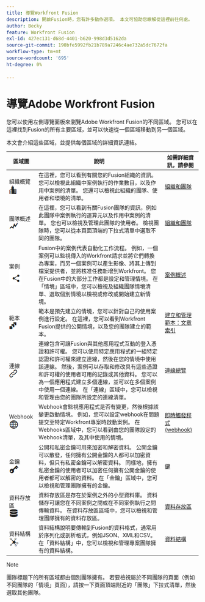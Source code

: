 ```yaml
---
title: 導覽Workfront Fusion
description: 開啟Fusion時，您有許多動作選項。 本文可協助您瞭解從這裡前往何處。
author: Becky
feature: Workfront Fusion
exl-id: 427ec131-d68d-4401-b620-998d3d5162da
source-git-commit: 190bfe5992fb21b789a7246c4ae732a5dc7672fa
workflow-type: tm+mt
source-wordcount: '695'
ht-degree: 0%

---
```


# 導覽Adobe Workfront Fusion

您可以使用左側導覽面板來瀏覽Adobe Workfront Fusion的不同區域。 您可以在這裡找到Fusion的所有主要區域，並可以快速從一個區域移動到另一個區域。

本文會介紹這些區域，並提供每個區域的詳細資訊連結。

| 區域圖 | 說明 | 如需詳細資訊，請參閱 |
|---|---|---|
| 組織概覽<br> ![組織圖示](assets/org-icon.png) | 在這裡，您可以看到有關您的Fusion組織的資訊。 您可以檢視此組織中案例執行的作業數目，以及作用中案例的清單。 您還可以檢視此組織的團隊、使用者和環境的清單。 | [組織和團隊](/help/workfront-fusion/set-up-and-manage-workfront-fusion/set-up-and-manage-orgs-and-teams/set-up-orgs-teams-and-users/org-and-team-overview.md) |
| 團隊概述<br> ![團隊圖示](assets/team-icon.png) | 在這裡，您可以看到有關Fusion團隊的資訊，例如此團隊中案例執行的運算元以及作用中案例的清單。 您也可以檢視及管理此團隊的使用者。 檢視團隊時，您可以從本頁面頂端的下拉式清單中選取不同的團隊。 | [組織和團隊](/help/workfront-fusion/set-up-and-manage-workfront-fusion/set-up-and-manage-orgs-and-teams/set-up-orgs-teams-and-users/org-and-team-overview.md) |
| 案例<br> ![案例圖示](assets/scenarios-icon.png) | Fusion中的案例代表自動化工作流程。 例如，一個案例可以監視傳入的Workfront請求並將它們轉換為專案，而另一個案例可以產生影像、將其上傳到檔案提供者，並將核准任務新增到Workfront。 您在Fusion中的大部分工作都是設定和管理情境。 在「情境」區域中，您可以檢視及組織團隊情境清單、選取個別情境以檢視或修改或開始建立新情境。 | [案例概述](/help/workfront-fusion/get-started-with-fusion/understand-fusion/scenario-overview.md) |
| 範本<br> ![範本圖示](assets/templates-icon.png) | 範本是預先建立的情境，您可以針對自己的使用案例進行設定。 在這裡，您可以看到Workfront Fusion提供的公開情境，以及您的團隊建立的範本。 | [建立和管理範本：文章索引](/help/workfront-fusion/create-and-manage-templates/create-manage-templates-toc.md) |
| 連線<br> ![連線圖示](assets/connections-icon.png) | 連線包含可讓Fusion與其他應用程式互動的登入憑證和許可權。 您可以使用特定應用程式的一組特定認證和許可權來建立連線，然後在您的情境中使用該連線。 然後，案例可以存取和修改具有這些憑證和許可權的使用者可用的記錄或其他資料。 您可以為一個應用程式建立多個連線，並可以在多個案例中使用一個連線。 在「連線」區域中，您可以檢視和管理由您的團隊所設定的連線清單。 | [連線總覽](/help/workfront-fusion/get-started-with-fusion/understand-fusion/connection-overview.md) |
| Webhook <br> ![Webhooks圖示](assets/webhooks-icon.png) | Webhook會監視應用程式是否有變更，然後根據該變更啟動情境。 例如，您可以設定webhook在問題提交至特定Workfront專案時啟動案例。 在Webhooks區域中，您可以看到由您的團隊設定的Webhook清單，及其中使用的情境。 | [即時觸發程式(webhook)](/help/workfront-fusion/references/modules/webhooks-reference.md) |
| 金鑰<br> ![按鍵圖示](assets/keys-icon.png) | 公開和私密金鑰可用來加密和解密資料。 公開金鑰可以散發，任何擁有公開金鑰的人都可以加密資料，但只有私密金鑰可以解密資料。 同樣地，擁有私密金鑰的使用者可以加密任何擁有公開金鑰的使用者都可以解密的資料。 在「金鑰」區域中，您可以檢視和管理團隊擁有的金鑰。 | [鍵](/help/workfront-fusion/references/modules/keys.md) |
| 資料存放區<br> ![資料存放區圖示](assets/data-store-icon.png) | 資料存放區是存在於案例之外的小型資料庫。 資料儲存可讓您在不同案例之間或在不同案例執行之間傳輸資料。 在資料存放區區域中，您可以檢視和管理團隊擁有的資料存放區。 | [資料存放區](/help/workfront-fusion/create-scenarios/map-data/data-stores.md) |
| 資料結構<br> ![資料結構圖示](assets/data-structure-icon.png) | 資料結構說明要傳輸到Fusion的資料格式，通常用於序列化或剖析格式，例如JSON、XML和CSV。 在「資料結構」中，您可以檢視和管理專案團隊擁有的資料結構。 | [資料結構](/help/workfront-fusion/references/mapping-panel/data-types/data-structures.md) |

>[!NOTE]
>
>團隊標題下的所有區域都由個別團隊擁有。 若要檢視屬於不同團隊的頁面（例如不同團隊的「情境」頁面），請按一下頁面頂端附近的「團隊」下拉式清單，然後選取其他團隊。
